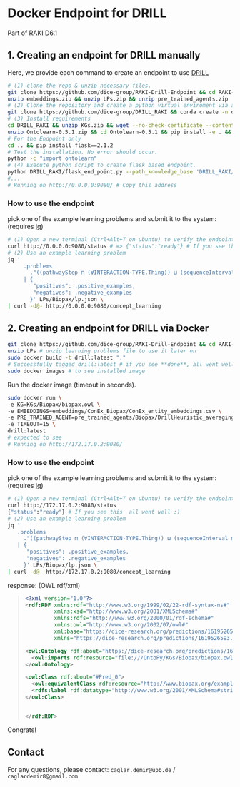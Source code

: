 # Docker Endpoint for DRILL

Part of RAKI D6.1

## 1. Creating an endpoint for DRILL manually
Here, we provide each command to create an endpoint to use [DRILL](https://arxiv.org/abs/2106.15373)
```sh
# (1) clone the repo & unzip necessary files.
git clone https://github.com/dice-group/RAKI-Drill-Endpoint && cd RAKI-Drill-Endpoint
unzip embeddings.zip && unzip LPs.zip && unzip pre_trained_agents.zip
# (2) Clone the repository and create a python virtual enviroment via anaconda
git clone https://github.com/dice-group/DRILL_RAKI && conda create -n drill_env python=3.9 && conda activate drill_env
# (3) Install requirements
cd DRILL_RAKI && unzip KGs.zip && wget --no-check-certificate --content-disposition https://github.com/dice-group/Ontolearn/archive/refs/tags/0.5.1.zip
unzip Ontolearn-0.5.1.zip && cd Ontolearn-0.5.1 && pip install -e . && cd ..
# For the Endpoint only
cd .. && pip install flask==2.1.2
# Test the installation. No error should occur.
python -c "import ontolearn"
# (4) Execute python script to create flask based endpoint.
python DRILL_RAKI/flask_end_point.py --path_knowledge_base 'DRILL_RAKI/KGs/Biopax/biopax.owl' --path_knowledge_base_embeddings 'embeddings/ConEx_Biopax/ConEx_entity_embeddings.csv' --pretrained_drill_avg_path 'pre_trained_agents/Biopax/DrillHeuristic_averaging/DrillHeuristic_averaging.pth'
#...
# Running on http://0.0.0.0:9080/ # Copy this address
```
### How to use the endpoint
pick one of the example learning problems and submit it to the system: (requires [jq](https://stedolan.github.io/jq/))
```sh
# (1) Open a new terminal (Ctrl+Alt+T on ubuntu) to verify the endpoint.
curl http://0.0.0.0:9080/status # => {"status":"ready"} # If you see this  all went well :)
# (2) Use an example learning problem
jq '
     .problems
       ."((pathwayStep ⊓ (∀INTERACTION-TYPE.Thing)) ⊔ (sequenceInterval ⊓ (∀ID-VERSION.Thing)))"
     | {
        "positives": .positive_examples,
        "negatives": .negative_examples
       }' LPs/Biopax/lp.json \
| curl -d@- http://0.0.0.0:9080/concept_learning
```

## 2. Creating an endpoint for DRILL via Docker
```sh
git clone https://github.com/dice-group/RAKI-Drill-Endpoint && cd RAKI-Drill-Endpoint
unzip LPs # unzip learning problems file to use it later on
sudo docker build -t drill:latest "."
# Successfully tagged drill:latest # if you see **done**, all went well
sudo docker images # to see installed image
```

Run the docker image (timeout in seconds).
```sh
sudo docker run \
-e KG=KGs/Biopax/biopax.owl \
-e EMBEDDINGS=embeddings/ConEx_Biopax/ConEx_entity_embeddings.csv \
-e PRE_TRAINED_AGENT=pre_trained_agents/Biopax/DrillHeuristic_averaging/DrillHeuristic_averaging.pth \
-e TIMEOUT=15 \
drill:latest
# expected to see
# Running on http://172.17.0.2:9080/
```
### How to use the endpoint
pick one of the example learning problems and submit it to the system: (requires [jq](https://stedolan.github.io/jq/))
  ```sh
# (1) Open a new terminal (Ctrl+Alt+T on ubuntu) to verify the endpoint.
curl http://172.17.0.2:9080/status
{"status":"ready"} # If you see this  all went well :)
# (2) Use an example learning problem
jq '
     .problems
       ."((pathwayStep ⊓ (∀INTERACTION-TYPE.Thing)) ⊔ (sequenceInterval ⊓ (∀ID-VERSION.Thing)))"
     | {
        "positives": .positive_examples,
        "negatives": .negative_examples
       }' LPs/Biopax/lp.json \
| curl -d@- http://172.17.0.2:9080/concept_learning
```
  response: (OWL rdf/xml)
  > ```xml
  > <?xml version="1.0"?>
  > <rdf:RDF xmlns:rdf="http://www.w3.org/1999/02/22-rdf-syntax-ns#"
  >          xmlns:xsd="http://www.w3.org/2001/XMLSchema#"
  >          xmlns:rdfs="http://www.w3.org/2000/01/rdf-schema#"
  >          xmlns:owl="http://www.w3.org/2002/07/owl#"
  >          xml:base="https://dice-research.org/predictions/1619526593.1690164"
  >          xmlns="https://dice-research.org/predictions/1619526593.1690164#">
  >
  > <owl:Ontology rdf:about="https://dice-research.org/predictions/1619526593.1690164">
  >   <owl:imports rdf:resource="file:///OntoPy/KGs/Biopax/biopax.owl"/>
  > </owl:Ontology>
  >
  > <owl:Class rdf:about="#Pred_0">
  >   <owl:equivalentClass rdf:resource="http://www.biopax.org/examples/glycolysis#pathwayStep"/>
  >   <rdfs:label rdf:datatype="http://www.w3.org/2001/XMLSchema#string">pathwayStep</rdfs:label>
  > </owl:Class>
  >
  >
  > </rdf:RDF>
  > ```
Congrats!

## Contact
For any questions, please contact:  ```caglar.demir@upb.de``` / ```caglardemir8@gmail.com```
